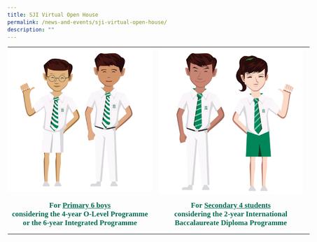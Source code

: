 ```yaml
---
title: SJI Virtual Open House
permalink: /news-and-events/sji-virtual-open-house/
description: ""
---
```

<table style="margin: auto; outline: 0px; padding: 0px; border-collapse: collapse; clear: both; border: 1px solid transparent; table-layout: fixed; width: 707.273px;" class="ive_eobj_center ives_tab_kosong"><tbody style="margin: 0px; outline: 0px; padding: 0px;"><tr style="margin: 0px; outline: 0px; padding: 0px;"><td style="margin: 0px; outline: 0px; padding: 0px 15px 15px 0px; vertical-align: top; width: 330px;"><img style="margin: auto; outline: none; padding: 0px; border: none; clear: both; cursor: pointer; display: block;" class="ive_eobj_center ive_clickable" alt="SJI secondary boys.png" width="100%" src="/images/SJI%20secondary%20boys.png"></td><td style="margin: 0px; outline: 0px; padding: 0px 15px 15px 0px; vertical-align: top; width: 330px;"><img style="margin: auto; outline: none; padding: 0px; border: none; clear: both; cursor: pointer; display: block; width: 337.641px; height: 337px;" class="ive_eobj_center ive_clickable" src="/images/SJI%20IBDP%20boygirl.png"></td></tr><tr style="margin: 0px; outline: 0px; padding: 0px;"><td style="margin: 0px; outline: 0px; padding: 0px 15px 15px 0px; vertical-align: top; text-align: center;"><b style="margin: 0px; outline: 0px; padding: 0px;"><h3 style="margin: 0px; outline: 0px; padding: 0px; min-height: 1em; font-family: Palatino, &quot;Palatino Linotype&quot;, &quot;Palatino LT STD&quot;, &quot;Book Antiqua&quot;, Georgia, serif; color: rgb(80, 80, 80); font-size: 16.8px;"><a style="margin: 0px; outline: 0px; padding: 0px; color: rgb(0, 106, 81); text-decoration: none;" target="_blank" href="https://openhouse.sji.edu.sg/st-josephs-institution">For<span>&nbsp;</span><u style="margin: 0px; outline: 0px; padding: 0px;">Primary 6 boys</u><br style="margin: 0px; outline: 0px; padding: 0px;">considering the 4-year O-Level Programme or the 6-year Integrated Programme</a></h3></b></td><td style="margin: 0px; outline: 0px; padding: 0px 15px 15px 0px; vertical-align: top; text-align: center;"><b style="margin: 0px; outline: 0px; padding: 0px;"><h3 style="margin: 0px; outline: 0px; padding: 0px; min-height: 1em; font-family: Palatino, &quot;Palatino Linotype&quot;, &quot;Palatino LT STD&quot;, &quot;Book Antiqua&quot;, Georgia, serif; color: rgb(80, 80, 80); font-size: 16.8px;"><a style="margin: 0px; outline: 0px; padding: 0px; color: rgb(0, 106, 81); text-decoration: none;" target="_blank" href="https://ibdp-openhouse.sji.edu.sg/">For<span>&nbsp;</span><u style="margin: 0px; outline: 0px; padding: 0px;">Secondary 4 students</u><br style="margin: 0px; outline: 0px; padding: 0px;">considering the 2-year International Baccalaureate Diploma Programme</a></h3></b></td></tr></tbody></table>